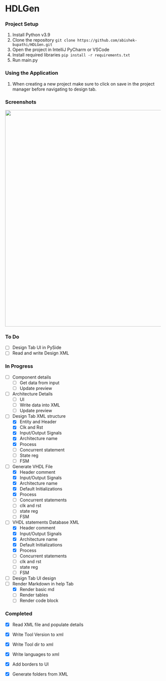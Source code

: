 # HDLGen

### Project Setup
1. Install Python v3.9
2. Clone the repository
``
git clone https://github.com/abishek-bupathi/HDLGen.git
``
3. Open the project in IntelliJ PyCharm or VSCode
4. Install required libraries
``
pip install -r requirements.txt
``
5. Run main.py

### Using the Application
1. When creating a new project make sure to click on save in the project manager before navigating to design tab.

### Screenshots
<img src="https://github.com/abishek-bupathi/HDLGen/blob/83c569e9b708c27212a69c125e69bcc74a5cb2ac/Docs/Screenshots/Project%20Manager%20v1.png" width="700"></img>

### To Do

- [ ] Design Tab UI in PySide
- [ ] Read and write Design XML

### In Progress

- [ ] Component details
  - [ ] Get data from input
  - [ ] Update preview
- [ ] Architecture Details
  - [ ] UI
  - [ ] Write data into XML
  - [ ] Update preview
- [ ] Design Tab XML structure
  - [x] Entity and Header
  - [x] Clk and Rst
  - [x] Input/Output Signals
  - [x] Architecture name
  - [x] Process
  - [ ] Concurrent statement
  - [ ] State reg
  - [ ] FSM
- [ ] Generate VHDL File
  - [x] Header comment
  - [x] Input/Output Signals
  - [x] Architecture name
  - [x] Default Initializations
  - [x] Process
  - [ ] Concurrent statements
  - [ ] clk and rst
  - [ ] state reg
  - [ ] FSM
- [ ] VHDL statements Database XML
  - [x] Header comment
  - [x] Input/Output Signals
  - [x] Architecture name
  - [x] Default Initializations
  - [x] Process
  - [ ] Concurrent statements
  - [ ] clk and rst
  - [ ] state reg
  - [ ] FSM
- [ ] Design Tab UI design
- [ ] Render Markdown in help Tab
  - [x] Render basic md
  - [ ] Render tables
  - [ ] Render code block

### Completed

- [x] Read XML file and populate details
- [x] Write Tool Version to xml
- [x] Write Tool dir to xml
- [x] Write languages to xml 
- [x] Add borders to UI 
- [x] Generate folders from XML 

